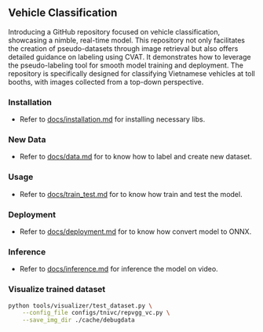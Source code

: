 ## Vehicle Classification
Introducing a GitHub repository focused on vehicle classification, showcasing a nimble, real-time model.
This repository not only facilitates the creation of pseudo-datasets through image retrieval but also offers detailed guidance on labeling using CVAT.
It demonstrates how to leverage the pseudo-labeling tool for smooth model training and deployment.
The repository is specifically designed for classifying Vietnamese vehicles at toll booths, with images collected from a top-down perspective.


### Installation
- Refer to [docs/installation.md](docs/installation.md) for installing necessary libs.

### New Data 
- Refer to [docs/data.md](docs/data.md) for to know how to label and create new dataset.

### Usage
- Refer to [docs/train_test.md](docs/train_test.md) for to know how train and test the model.

### Deployment
- Refer to [docs/deployment.md](docs/deployment.md) for to know how convert model to ONNX.

### Inference 
- Refer to [docs/inference.md](docs/inference.md) for inference the model on video.


### Visualize trained dataset
```bash
python tools/visualizer/test_dataset.py \
    --config_file configs/tnivc/repvgg_vc.py \
    --save_img_dir ./cache/debugdata
```

